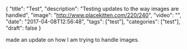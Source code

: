 
{
  "title": "Test",
  "description": "Testing updates to the way images are handled",
  "image": "http://www.placekitten.com/220/240",
  "video": "",
  "date": "2017-04-08T12:56:48",
  "tags": ["test"],
  "categories": ["test"],
  "draft": false
}


 made an update on how I am trying to handle images.  
